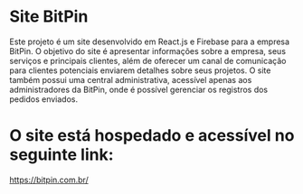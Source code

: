 # Site BitPin

Este projeto é um site desenvolvido em React.js e Firebase para a empresa BitPin. O objetivo do site é apresentar informações sobre a empresa, seus serviços e principais clientes, além de oferecer um canal de comunicação para clientes potenciais enviarem detalhes sobre seus projetos. O site também possui uma central administrativa, acessível apenas aos administradores da BitPin, onde é possível gerenciar os registros dos pedidos enviados.

# O site está hospedado e acessível no seguinte link:
https://bitpin.com.br/
